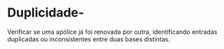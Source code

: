 # Duplicidade-
Verificar se uma apólice já foi renovada por outra, identificando entradas duplicadas ou inconsistentes entre duas bases distintas.
